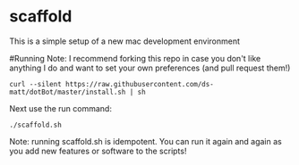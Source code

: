 # scaffold
This is a simple setup of a new mac development environment

#Running
Note: I recommend forking this repo in case you don't like anything I do and want to set your own preferences (and pull request them!)

```
curl --silent https://raw.githubusercontent.com/ds-matt/dotBot/master/install.sh | sh
```

Next use the run command:

```
./scaffold.sh
```

Note: running scaffold.sh is idempotent. You can run it again and again as you add new features or software to the scripts!
